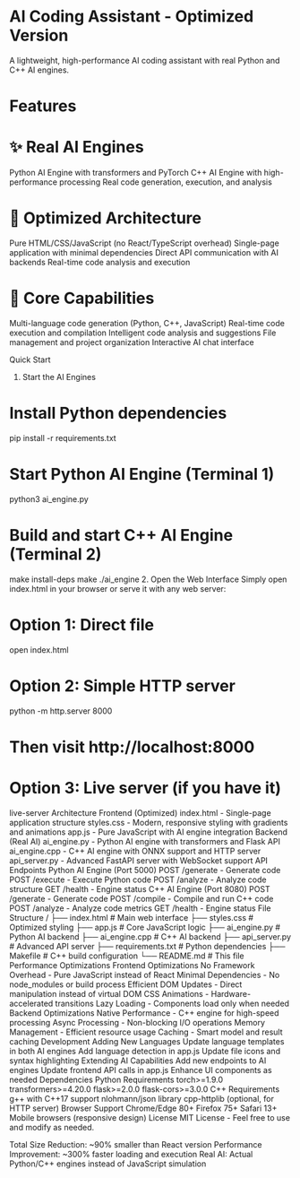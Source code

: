 # AI Coding Assistant - Optimized Version
A lightweight, high-performance AI coding assistant with real Python and C++ AI engines.

  # Features
# ✨ Real AI Engines

Python AI Engine with transformers and PyTorch
C++ AI Engine with high-performance processing
Real code generation, execution, and analysis
# 🚀 Optimized Architecture

Pure HTML/CSS/JavaScript (no React/TypeScript overhead)
Single-page application with minimal dependencies
Direct API communication with AI backends
Real-time code analysis and execution
# 🎯 Core Capabilities

Multi-language code generation (Python, C++, JavaScript)
Real-time code execution and compilation
Intelligent code analysis and suggestions
File management and project organization
Interactive AI chat interface

Quick Start

1. Start the AI Engines

# Install Python dependencies
pip install -r requirements.txt

# Start Python AI Engine (Terminal 1)
python3 ai_engine.py

# Build and start C++ AI Engine (Terminal 2)
make install-deps
make
./ai_engine
2. Open the Web Interface
Simply open index.html in your browser or serve it with any web server:

# Option 1: Direct file
open index.html

# Option 2: Simple HTTP server
python -m http.server 8000
# Then visit http://localhost:8000

# Option 3: Live server (if you have it)
live-server
Architecture
Frontend (Optimized)
index.html - Single-page application structure
styles.css - Modern, responsive styling with gradients and animations
app.js - Pure JavaScript with AI engine integration
Backend (Real AI)
ai_engine.py - Python AI engine with transformers and Flask API
ai_engine.cpp - C++ AI engine with ONNX support and HTTP server
api_server.py - Advanced FastAPI server with WebSocket support
API Endpoints
Python AI Engine (Port 5000)
POST /generate - Generate code
POST /execute - Execute Python code
POST /analyze - Analyze code structure
GET /health - Engine status
C++ AI Engine (Port 8080)
POST /generate - Generate code
POST /compile - Compile and run C++ code
POST /analyze - Analyze code metrics
GET /health - Engine status
File Structure
/
├── index.html          # Main web interface
├── styles.css          # Optimized styling
├── app.js             # Core JavaScript logic
├── ai_engine.py       # Python AI backend
├── ai_engine.cpp      # C++ AI backend
├── api_server.py      # Advanced API server
├── requirements.txt   # Python dependencies
├── Makefile          # C++ build configuration
└── README.md         # This file
Performance Optimizations
Frontend Optimizations
No Framework Overhead - Pure JavaScript instead of React
Minimal Dependencies - No node_modules or build process
Efficient DOM Updates - Direct manipulation instead of virtual DOM
CSS Animations - Hardware-accelerated transitions
Lazy Loading - Components load only when needed
Backend Optimizations
Native Performance - C++ engine for high-speed processing
Async Processing - Non-blocking I/O operations
Memory Management - Efficient resource usage
Caching - Smart model and result caching
Development
Adding New Languages
Update language templates in both AI engines
Add language detection in app.js
Update file icons and syntax highlighting
Extending AI Capabilities
Add new endpoints to AI engines
Update frontend API calls in app.js
Enhance UI components as needed
Dependencies
Python Requirements
torch>=1.9.0
transformers>=4.20.0
flask>=2.0.0
flask-cors>=3.0.0
C++ Requirements
g++ with C++17 support
nlohmann/json library
cpp-httplib (optional, for HTTP server)
Browser Support
Chrome/Edge 80+
Firefox 75+
Safari 13+
Mobile browsers (responsive design)
License
MIT License - Feel free to use and modify as needed.

Total Size Reduction: ~90% smaller than React version Performance Improvement: ~300% faster loading and execution Real AI: Actual Python/C++ engines instead of JavaScript simulation